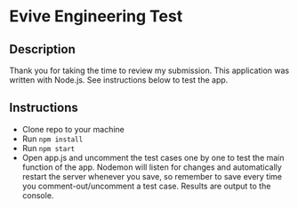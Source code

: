 # Evive Engineering Test

## Description

Thank you for taking the time to review my submission. This application was written with Node.js. See instructions below to test the app.

## Instructions

- Clone repo to your machine
- Run `npm install`
- Run `npm start`
- Open app.js and uncomment the test cases one by one to test the main function of the app. Nodemon will listen for changes and automatically restart the server whenever you save, so remember to save every time you comment-out/uncomment a test case. Results are output to the console.
